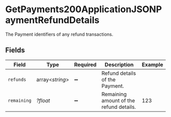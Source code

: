 # GetPayments200ApplicationJSONPaymentRefundDetails

The Payment identifiers of any refund transactions.


## Fields

| Field                                   | Type                                    | Required                                | Description                             | Example                                 |
| --------------------------------------- | --------------------------------------- | --------------------------------------- | --------------------------------------- | --------------------------------------- |
| `refunds`                               | array<*string*>                         | :heavy_minus_sign:                      | Refund details of the Payment.          |                                         |
| `remaining`                             | *?float*                                | :heavy_minus_sign:                      | Remaining amount of the refund details. | 123                                     |